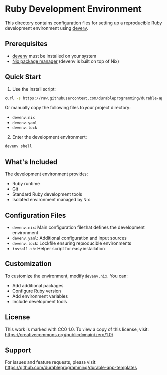 # Ruby Development Environment

This directory contains configuration files for setting up a reproducible Ruby development environment using [devenv](https://devenv.sh/).

## Prerequisites

- [devenv](https://devenv.sh/) must be installed on your system
- [Nix package manager](https://nixos.org/download.html) (devenv is built on top of Nix)

## Quick Start

1. Use the install script:
```bash
curl -s https://raw.githubusercontent.com/durableprogramming/durable-app-templates/main/devenv/ruby/install.sh | bash
```

Or manually copy the following files to your project directory:
- `devenv.nix`
- `devenv.yaml`
- `devenv.lock`

2. Enter the development environment:
```bash
devenv shell
```

## What's Included

The development environment provides:
- Ruby runtime
- Git
- Standard Ruby development tools
- Isolated environment managed by Nix

## Configuration Files

- `devenv.nix`: Main configuration file that defines the development environment
- `devenv.yaml`: Additional configuration and input sources
- `devenv.lock`: Lockfile ensuring reproducible environments
- `install.sh`: Helper script for easy installation

## Customization

To customize the environment, modify `devenv.nix`. You can:
- Add additional packages
- Configure Ruby version
- Add environment variables
- Include development tools

## License

This work is marked with CC0 1.0. 
To view a copy of this license, visit:
https://creativecommons.org/publicdomain/zero/1.0/

## Support

For issues and feature requests, please visit:
https://github.com/durableprogramming/durable-app-templates
